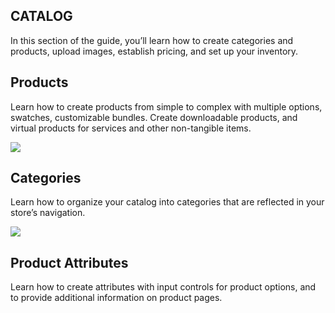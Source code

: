 CATALOG
--

In this section of the guide, you’ll learn how to create categories and products, upload images, establish pricing, and set up your inventory.

## Products

Learn how to create products from simple to complex with multiple options, swatches, customizable bundles. Create downloadable products, and virtual products for services and other non-tangible items.

![](https://docs.magento.com/m2/ce/user_guide/Resources/Images/tile-catalog_212x148.png)

## Categories

Learn how to organize your catalog into categories that are reflected in your store’s navigation.

![](https://docs.magento.com/m2/ce/user_guide/Resources/Images/tile-categories_212x148.png)

## Product Attributes

Learn how to create attributes with input controls for product options, and to provide additional information on product pages.